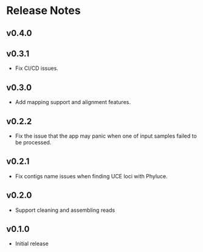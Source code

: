 # Release Notes

## v0.4.0

## v0.3.1

- Fix CI/CD issues.

## v0.3.0

- Add mapping support and alignment features.

## v0.2.2

- Fix the issue that the app may panic when one of input samples failed to be processed.

## v0.2.1

- Fix contigs name issues when finding UCE loci with Phyluce.

## v0.2.0

- Support cleaning and assembling reads

## v0.1.0

- Initial release
